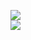 [![](https://img.shields.io/badge/Made%20With-Github%20Spray-lightgrey.svg?style=for-the-badge&logo=github)](https://github.com/Annihil/github-spray#9291)  
[![](https://i.imgur.com/2DrTn0Z.gif)](https://github.com/Annihil/github-spray)